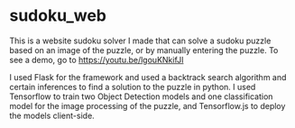 # sudoku_web
This is a website sudoku solver I made that can solve a sudoku puzzle based on an image of the puzzle, or by manually entering the puzzle. To see a demo, go to https://youtu.be/lgouKNkifJI

I used Flask for the framework and used a backtrack search algorithm and certain inferences to find a solution to the puzzle in python. I used Tensorflow to train two Object Detection models and one classification model for the image processing of the puzzle, and Tensorflow.js to deploy the models client-side.

